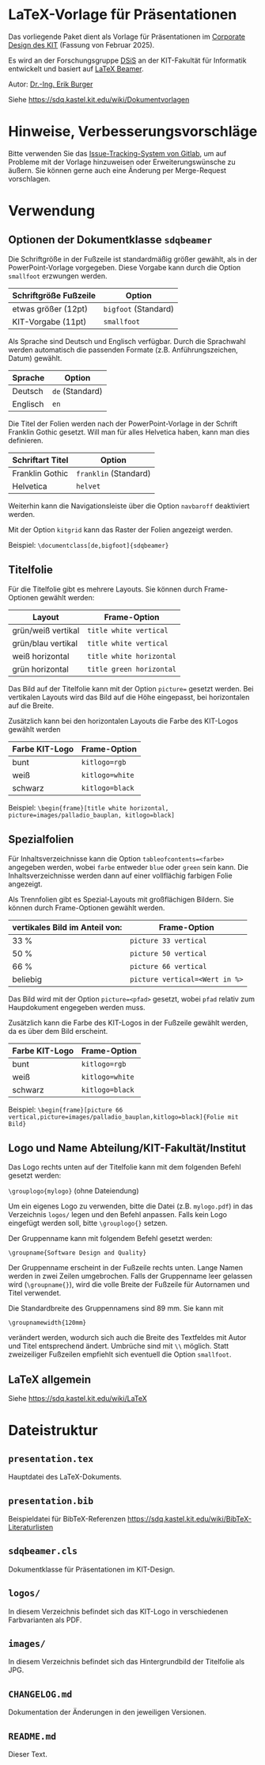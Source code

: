LaTeX-Vorlage für Präsentationen
================================

Das vorliegende Paket dient als Vorlage für Präsentationen im [Corporate Design des KIT](https://kit-cd.sts.kit.edu/praesentationen.php) (Fassung von Februar 2025).

Es wird an der Forschungsgruppe [DSiS](https://dsis.kastel.kit.edu) an der KIT-Fakultät für Informatik entwickelt und basiert auf [LaTeX Beamer](https://ctan.org/pkg/beamer).

Autor: [Dr.-Ing. Erik Burger](https://dsis.kastel.kit.edu/staff_erik_burger.php)

Siehe https://sdq.kastel.kit.edu/wiki/Dokumentvorlagen

Hinweise, Verbesserungsvorschläge
=================================

Bitte verwenden Sie das [Issue-Tracking-System von Gitlab](https://gitlab.kit.edu/kit/kastel/sdq/dokumentvorlagen/praesentationen/beamer/-/issues), um auf Probleme mit der Vorlage hinzuweisen oder Erweiterungswünsche zu äußern. Sie können gerne auch eine Änderung per Merge-Request vorschlagen.

Verwendung
==========

Optionen der Dokumentklasse `sdqbeamer`
-----------------------------------------
Die Schriftgröße in der Fußzeile ist standardmäßig größer gewählt, als in der PowerPoint-Vorlage vorgegeben. Diese Vorgabe kann durch die Option `smallfoot` erzwungen werden.

| Schriftgröße Fußzeile | Option               |
| ----------------------| -------------------- |
| etwas größer (12pt)   | `bigfoot` (Standard) |
| KIT-Vorgabe (11pt)    | `smallfoot`          |

Als Sprache sind Deutsch und Englisch verfügbar. Durch die Sprachwahl werden automatisch die passenden Formate (z.B. Anführungszeichen, Datum) gewählt.

| Sprache  | Option          |
| -------- | --------------- |
| Deutsch  | `de` (Standard) |
| Englisch | `en`            |

Die Titel der Folien werden nach der PowerPoint-Vorlage in der Schrift Franklin Gothic gesetzt. Will man für alles Helvetica haben, kann man dies definieren.

| Schriftart Titel  | Option                |
| ----------------- | --------------------- |
| Franklin Gothic   | `franklin` (Standard) |
| Helvetica         | `helvet`              |

Weiterhin kann die Navigationsleiste über die Option `navbaroff` deaktiviert werden.

Mit der Option `kitgrid` kann das Raster der Folien angezeigt werden.

Beispiel: `\documentclass[de,bigfoot]{sdqbeamer}`

Titelfolie
----------
Für die Titelfolie gibt es mehrere Layouts. Sie können durch Frame-Optionen gewählt werden:

| Layout             | Frame-Option             |
| -----------------  | ------------------------ |
| grün/weiß vertikal | `title white vertical`   |
| grün/blau vertikal | `title white vertical`   |
| weiß horizontal    | `title white horizontal` |
| grün horizontal    | `title green horizontal` |

Das Bild auf der Titelfolie kann mit der Option `picture=` gesetzt werden. Bei vertikalen Layouts wird das Bild auf die Höhe eingepasst, bei horizontalen auf die Breite.

Zusätzlich kann bei den horizontalen Layouts die Farbe des KIT-Logos gewählt werden

| Farbe KIT-Logo | Frame-Option             |
| -------------- | ------------------------ |
| bunt           | `kitlogo=rgb`            |
| weiß           | `kitlogo=white`          |
| schwarz        | `kitlogo=black`          |

Beispiel: `\begin{frame}[title white horizontal, picture=images/palladio_bauplan, kitlogo=black]`

Spezialfolien
-------------
Für Inhaltsverzeichnisse kann die Option `tableofcontents=<farbe>` angegeben werden, wobei `farbe` entweder `blue` oder `green` sein kann. Die Inhaltsverzeichnisse werden dann auf einer vollflächig farbigen Folie angezeigt.

Als Trennfolien gibt es Spezial-Layouts mit großflächigen Bildern. Sie können durch Frame-Optionen gewählt werden.

| vertikales Bild im Anteil von: | Frame-Option                   |
| ------------------------------ | ------------------------------ |
| 33 %                           | `picture 33 vertical`          |
| 50 %                           | `picture 50 vertical`          |
| 66 %                           | `picture 66 vertical`          |
| beliebig                       | `picture vertical=<Wert in %>` |

Das Bild wird mit der Option `picture=<pfad>` gesetzt, wobei `pfad` relativ zum Haupdokument engegeben werden muss.

Zusätzlich kann die Farbe des KIT-Logos in der Fußzeile gewählt werden, da es über dem Bild erscheint.

| Farbe KIT-Logo | Frame-Option             |
| -------------- | ------------------------ |
| bunt           | `kitlogo=rgb`            |
| weiß           | `kitlogo=white`          |
| schwarz        | `kitlogo=black`          |

Beispiel: `\begin{frame}[picture 66 vertical,picture=images/palladio_bauplan,kitlogo=black]{Folie mit Bild}`

Logo und Name Abteilung/KIT-Fakultät/Institut
---------------------------------------------

Das Logo rechts unten auf der Titelfolie kann mit dem folgenden Befehl gesetzt werden:

`\grouplogo{mylogo}` (ohne Dateiendung)

Um ein eigenes Logo zu verwenden, bitte die Datei (z.B. `mylogo.pdf`) in das Verzeichnis `logos/` legen und den Befehl anpassen. Falls kein Logo eingefügt werden soll, bitte `\grouplogo{}` setzen.

Der Gruppenname kann mit folgendem Befehl gesetzt werden:

`\groupname{Software Design and Quality}`

Der Gruppenname erscheint in der Fußzeile rechts unten. Lange Namen werden in zwei Zeilen umgebrochen. Falls der Gruppenname leer gelassen wird (`\groupname{}`), wird die volle Breite der Fußzeile für Autornamen und Titel verwendet. 

Die Standardbreite des Gruppennamens sind 89 mm. Sie kann mit 

`\groupnamewidth{120mm}`

verändert werden, wodurch sich auch die Breite des Textfeldes mit Autor und Titel entsprechend ändert. Umbrüche sind mit `\\` möglich. Statt zweizeiliger Fußzeilen empfiehlt sich eventuell die Option `smallfoot`.

LaTeX allgemein
---------------
Siehe https://sdq.kastel.kit.edu/wiki/LaTeX

Dateistruktur
============
`presentation.tex`
------------------
Hauptdatei des LaTeX-Dokuments.

`presentation.bib`
-------------
Beispieldatei für BibTeX-Referenzen
https://sdq.kastel.kit.edu/wiki/BibTeX-Literaturlisten

`sdqbeamer.cls`
-----------------
Dokumentklasse für Präsentationen im KIT-Design.

`logos/`
--------
In diesem Verzeichnis befindet sich das KIT-Logo in verschiedenen Farbvarianten als PDF.

`images/`
--------
In diesem Verzeichnis befindet sich das Hintergrundbild der Titelfolie als JPG.

`CHANGELOG.md`
--------------
Dokumentation der Änderungen in den jeweiligen Versionen.

`README.md`
-----------
Dieser Text.
